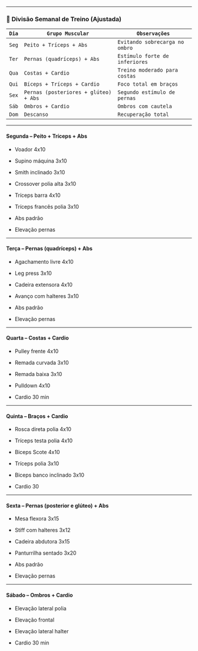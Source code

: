 
---

### 📅 **Divisão Semanal de Treino (Ajustada)**

| **`Dia`** | **`Grupo Muscular`**                  | **`Observações`**              |
| --------- | ------------------------------------- | ------------------------------ |
| `Seg`     | `Peito + Tríceps + Abs`               | `Evitando sobrecarga no ombro` |
| `Ter`     | `Pernas (quadríceps) + Abs`           | `Estímulo forte de inferiores` |
| `Qua`     | `Costas + Cardio`                     | `Treino moderado para costas`  |
| `Qui`     | `Bíceps + Tríceps + Cardio`           | `Foco total em braços`         |
| `Sex`     | `Pernas (posteriores + glúteo) + Abs` | `Segundo estímulo de pernas`   |
| `Sáb`     | `Ombros + Cardio`                     | `Ombros com cautela`           |
| `Dom`     | `Descanso`                            | `Recuperação total`            |

---
#### **Segunda – Peito + Tríceps + Abs**
- Voador 4x10
- Supino máquina 3x10
- Smith inclinado 3x10
- Crossover polia alta 3x10

- Tríceps barra 4x10 
- Tríceps francês polia 3x10

- Abs padrão
- Elevação pernas
---
#### **Terça – Pernas (quadríceps) + Abs**
- Agachamento livre 4x10
- Leg press 3x10
- Cadeira extensora 4x10
- Avanço com halteres 3x10

- Abs padrão
- Elevação pernas
---
#### **Quarta – Costas + Cardio**
- Pulley frente 4x10
- Remada curvada 3x10
- Remada baixa 3x10
- Pulldown 4x10

- Cardio 30 min
---
#### **Quinta – Braços + Cardio**
- Rosca direta polia  4x10
- Tríceps testa polia 4x10
- Biceps Scote 4x10
- Tríceps polia 3x10
- Biceps banco inclinado 3x10

- Cardio 30
---
#### **Sexta – Pernas (posterior e glúteo) + Abs**
- Mesa flexora 3x15
- Stiff com halteres 3x12
- Cadeira abdutora 3x15
- Panturrilha sentado 3x20

- Abs padrão
- Elevação pernas

---
#### **Sábado – Ombros + Cardio**
- Elevação lateral polia
- Elevação frontal
- Elevação lateral halter

- Cardio 30 min






